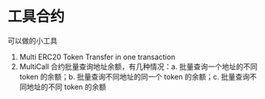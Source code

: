# 工具合约

可以做的小工具

1. Multi ERC20 Token Transfer in one transaction
2. MultiCall 合约批量查询地址余额，有几种情况：a. 批量查询一个地址的不同 token 的余额；b. 批量查询不同地址的同一个 token 的余额；c. 批量查询不同地址的不同 token 的余额
